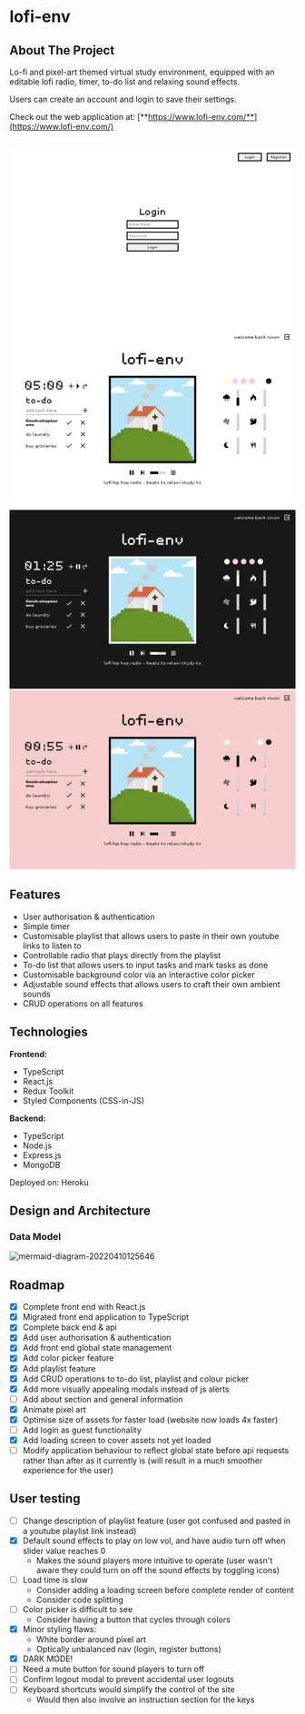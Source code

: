 # lofi-env
## About The Project
Lo-fi and pixel-art themed virtual study environment, equipped with an editable lofi radio, timer, to-do list and relaxing sound effects.

Users can create an account and login to save their settings.

Check out the web application at: [**https://www.lofi-env.com/**](https://www.lofi-env.com/)

<br>

<a href="https://github.com/ni-xon/lofi-env" target="_blank">
  <img src="images/lofi-env-login.png">
  <img src="images/lofi-env-white.png">
  <img src="images/lofi-env-dark.png">
  <img src="images/lofi-env-pink.png">
</a>


## Features
- User authorisation & authentication
- Simple timer
- Customisable playlist that allows users to paste in their own youtube links to listen to
- Controllable radio that plays directly from the playlist
- To-do list that allows users to input tasks and mark tasks as done
- Customisable background color via an interactive color picker
- Adjustable sound effects that allows users to craft their own ambient sounds
- CRUD operations on all features

## Technologies
**Frontend:**
- TypeScript
- React.js
- Redux Toolkit
- Styled Components (CSS-in-JS)

**Backend:**
- TypeScript
- Node.js
- Express.js
- MongoDB

Deployed on: Heroku

## Design and Architecture
### Data Model
![mermaid-diagram-20220410125646](https://user-images.githubusercontent.com/57848315/162599282-2709ef9c-a3f5-41b0-9c68-bec57a46dd36.png)





## Roadmap
- [x] Complete front end with React.js
- [x] Migrated front end application to TypeScript
- [x] Complete back end & api
- [x] Add user authorisation & authentication
- [x] Add front end global state management
- [x] Add color picker feature
- [x] Add playlist feature
- [x] Add CRUD operations to to-do list, playlist and colour picker
- [x] Add more visually appealing modals instead of js alerts
- [ ] Add about section and general information
- [x] Animate pixel art
- [x] Optimise size of assets for faster load (website now loads 4x faster)
- [ ] Add login as guest functionality
- [x] Add loading screen to cover assets not yet loaded
- [ ] Modify application behaviour to reflect global state before api requests rather than after as it currently is (will result in a much smoother experience for the user)

## User testing
- [ ] Change description of playlist feature (user got confused and pasted in a youtube playlist link instead)
- [x] Default sound effects to play on low vol, and have audio turn off when slider value reaches 0
  - Makes the sound players more intuitive to operate (user wasn't aware they could turn on off the sound effects by toggling icons)
- [ ] Load time is slow
  - Consider adding a loading screen before complete render of content
  - Consider code splitting
- [ ] Color picker is difficult to see
  - Consider having a button that cycles through colors
- [x] Minor styling flaws:
  - White border around pixel art
  - Optically unbalanced nav (login, register buttons)
- [x] DARK MODE!
- [ ] Need a mute button for sound players to turn off
- [ ] Confirm logout modal to prevent accidental user logouts
- [ ] Keyboard shortcuts would simplify the control of the site
  - Would then also involve an instruction section for the keys

